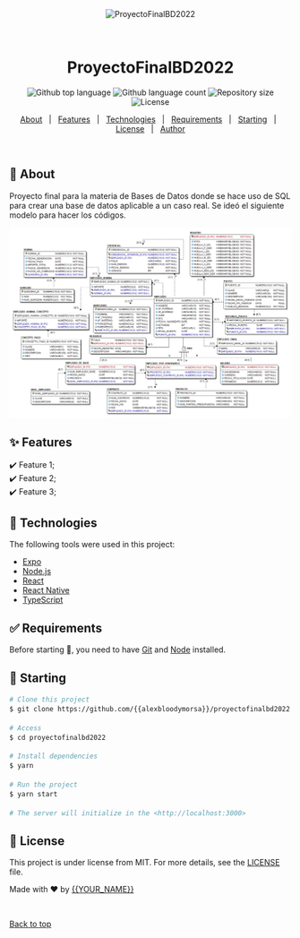 <div align="center" id="top"> 
  <img src="./.github/app.gif" alt="ProyectoFinalBD2022" />

  &#xa0;

  <!-- <a href="https://proyectofinalbd2022.netlify.app">Demo</a> -->
</div>

<h1 align="center">ProyectoFinalBD2022</h1>

<p align="center">
  <img alt="Github top language" src="https://img.shields.io/github/languages/top/{{alexbloodymorsa}}/proyectofinalbd2022?color=56BEB8">

  <img alt="Github language count" src="https://img.shields.io/github/languages/count/{{alexbloodymorsa}}/proyectofinalbd2022?color=56BEB8">

  <img alt="Repository size" src="https://img.shields.io/github/repo-size/{{alexbloodymorsa}}/proyectofinalbd2022?color=56BEB8">

  <img alt="License" src="https://img.shields.io/github/license/{{alexbloodymorsa}}/proyectofinalbd2022?color=56BEB8">

  <!-- <img alt="Github issues" src="https://img.shields.io/github/issues/{{alexbloodymorsa}}/proyectofinalbd2022?color=56BEB8" /> -->

  <!-- <img alt="Github forks" src="https://img.shields.io/github/forks/{{alexbloodymorsa}}/proyectofinalbd2022?color=56BEB8" /> -->

  <!-- <img alt="Github stars" src="https://img.shields.io/github/stars/{{alexbloodymorsa}}/proyectofinalbd2022?color=56BEB8" /> -->
</p>

<!-- Status -->

<!-- <h4 align="center"> 
	🚧  ProyectoFinalBD2022 🚀 Under construction...  🚧
</h4> 

<hr> -->

<p align="center">
  <a href="#dart-about">About</a> &#xa0; | &#xa0; 
  <a href="#sparkles-features">Features</a> &#xa0; | &#xa0;
  <a href="#rocket-technologies">Technologies</a> &#xa0; | &#xa0;
  <a href="#white_check_mark-requirements">Requirements</a> &#xa0; | &#xa0;
  <a href="#checkered_flag-starting">Starting</a> &#xa0; | &#xa0;
  <a href="#memo-license">License</a> &#xa0; | &#xa0;
  <a href="https://github.com/{{alexbloodymorsa}}" target="_blank">Author</a>
</p>

<br>

## :dart: About ##

Proyecto final para la materia de Bases de Datos donde se hace uso de SQL para crear una base de datos aplicable a un caso real. Se ideó el siguiente modelo para hacer los códigos.

![alt text](img/proyFinalBD.jpg)

## :sparkles: Features ##

:heavy_check_mark: Feature 1;\
:heavy_check_mark: Feature 2;\
:heavy_check_mark: Feature 3;

## :rocket: Technologies ##

The following tools were used in this project:

- [Expo](https://expo.io/)
- [Node.js](https://nodejs.org/en/)
- [React](https://pt-br.reactjs.org/)
- [React Native](https://reactnative.dev/)
- [TypeScript](https://www.typescriptlang.org/)

## :white_check_mark: Requirements ##

Before starting :checkered_flag:, you need to have [Git](https://git-scm.com) and [Node](https://nodejs.org/en/) installed.

## :checkered_flag: Starting ##

```bash
# Clone this project
$ git clone https://github.com/{{alexbloodymorsa}}/proyectofinalbd2022

# Access
$ cd proyectofinalbd2022

# Install dependencies
$ yarn

# Run the project
$ yarn start

# The server will initialize in the <http://localhost:3000>
```

## :memo: License ##

This project is under license from MIT. For more details, see the [LICENSE](LICENSE.md) file.


Made with :heart: by <a href="https://github.com/{{alexbloodymorsa}}" target="_blank">{{YOUR_NAME}}</a>

&#xa0;

<a href="#top">Back to top</a>
